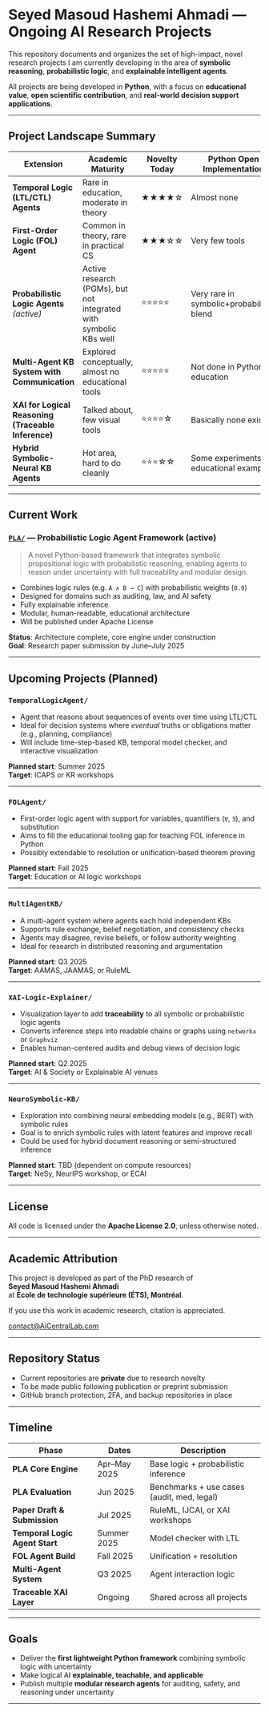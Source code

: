 # Seyed Masoud Hashemi Ahmadi — Ongoing AI Research Projects

This repository documents and organizes the set of high-impact, novel research projects I am currently developing in the area of **symbolic reasoning**, **probabilistic logic**, and **explainable intelligent agents**.

All projects are being developed in **Python**, with a focus on **educational value**, **open scientific contribution**, and **real-world decision support applications**.

---

## Project Landscape Summary

| Extension | Academic Maturity | Novelty Today | Python Open Implementation | Publication Chance |
|----------|-------------------|----------------|------------------------------|---------------------|
| **Temporal Logic (LTL/CTL) Agents** | Rare in education, moderate in theory | ★★★★☆ | Almost none | **HIGH** |
| **First-Order Logic (FOL) Agent** | Common in theory, rare in practical CS | ★★★☆☆ | Very few tools | **MEDIUM** |
| **Probabilistic Logic Agents** *(active)* | Active research (PGMs), but not integrated with symbolic KBs well | ⭐⭐⭐⭐⭐ | Very rare in symbolic+probabilistic blend | **VERY HIGH** |
| **Multi-Agent KB System with Communication** | Explored conceptually, almost no educational tools | ⭐⭐⭐⭐⭐ | Not done in Python for education | **VERY HIGH** |
| **XAI for Logical Reasoning (Traceable Inference)** | Talked about, few visual tools | ⭐⭐⭐⭐☆ | Basically none exist | **HIGH** |
| **Hybrid Symbolic-Neural KB Agents** | Hot area, hard to do cleanly | ⭐⭐⭐☆☆ | Some experiments, no educational examples | **MEDIUM** |

---

## Current Work

### [`PLA/`](./PLA) — Probabilistic Logic Agent Framework (active)

> A novel Python-based framework that integrates symbolic propositional logic with probabilistic reasoning, enabling agents to reason under uncertainty with full traceability and modular design.

- Combines logic rules (e.g. `A ∧ B → C`) with probabilistic weights (`0.9`)
- Designed for domains such as auditing, law, and AI safety
- Fully explainable inference
- Modular, human-readable, educational architecture
- Will be published under Apache License

**Status**: Architecture complete, core engine under construction  
**Goal**: Research paper submission by June–July 2025

---

## Upcoming Projects (Planned)

### `TemporalLogicAgent/`
- Agent that reasons about sequences of events over time using LTL/CTL
- Ideal for decision systems where *eventual* truths or obligations matter (e.g., planning, compliance)
- Will include time-step-based KB, temporal model checker, and interactive visualization

**Planned start**: Summer 2025  
**Target**: ICAPS or KR workshops

---

### `FOLAgent/`
- First-order logic agent with support for variables, quantifiers (`∀`, `∃`), and substitution
- Aims to fill the educational tooling gap for teaching FOL inference in Python
- Possibly extendable to resolution or unification-based theorem proving

**Planned start**: Fall 2025  
**Target**: Education or AI logic workshops

---

### `MultiAgentKB/`
- A multi-agent system where agents each hold independent KBs
- Supports rule exchange, belief negotiation, and consistency checks
- Agents may disagree, revise beliefs, or follow authority weighting
- Ideal for research in distributed reasoning and argumentation

**Planned start**: Q3 2025  
**Target**: AAMAS, JAAMAS, or RuleML

---

### `XAI-Logic-Explainer/`
- Visualization layer to add **traceability** to all symbolic or probabilistic logic agents
- Converts inference steps into readable chains or graphs using `networkx` or `Graphviz`
- Enables human-centered audits and debug views of decision logic

**Planned start**: Q2 2025  
**Target**: AI & Society or Explainable AI venues

---

### `NeuroSymbolic-KB/`
- Exploration into combining neural embedding models (e.g., BERT) with symbolic rules
- Goal is to enrich symbolic rules with latent features and improve recall
- Could be used for hybrid document reasoning or semi-structured inference

**Planned start**: TBD (dependent on compute resources)  
**Target**: NeSy, NeurIPS workshop, or ECAI

---

## License

All code is licensed under the **Apache License 2.0**, unless otherwise noted.

---

## Academic Attribution

This project is developed as part of the PhD research of  
**Seyed Masoud Hashemi Ahmadi**  
at **École de technologie supérieure (ÉTS), Montréal**.

If you use this work in academic research, citation is appreciated.

[contact@AiCentralLab.com](mailto:contact@AiCentralLab.com)

---

## Repository Status

- Current repositories are **private** due to research novelty
- To be made public following publication or preprint submission
- GitHub branch protection, 2FA, and backup repositories in place

---

## Timeline

| Phase | Dates | Description |
|-------|-------|-------------|
| **PLA Core Engine** | Apr–May 2025 | Base logic + probabilistic inference |
| **PLA Evaluation** | Jun 2025 | Benchmarks + use cases (audit, med, legal) |
| **Paper Draft & Submission** | Jul 2025 | RuleML, IJCAI, or XAI workshops |
| **Temporal Logic Agent Start** | Summer 2025 | Model checker with LTL |
| **FOL Agent Build** | Fall 2025 | Unification + resolution |
| **Multi-Agent System** | Q3 2025 | Agent interaction logic |
| **Traceable XAI Layer** | Ongoing | Shared across all projects |

---

## Goals

- Deliver the **first lightweight Python framework** combining symbolic logic with uncertainty
- Make logical AI **explainable, teachable, and applicable**
- Publish multiple **modular research agents** for auditing, safety, and reasoning under uncertainty

---

